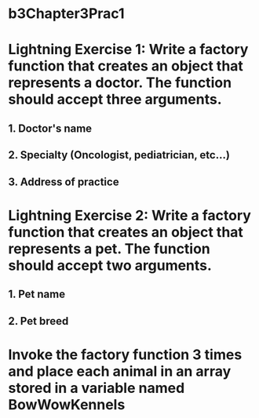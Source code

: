 # b3Chapter3Prac1

# Lightning Exercise 1: Write a factory function that creates an object that represents a doctor. The function should accept three arguments.

## 1. Doctor's name 
## 2. Specialty (Oncologist, pediatrician, etc...)
## 3. Address of practice

# Lightning Exercise 2: Write a factory function that creates an object that represents a pet. The function should accept two arguments.

## 1. Pet name
## 2. Pet breed

# Invoke the factory function 3 times and place each animal in an array stored in a variable named BowWowKennels